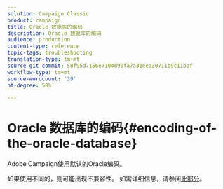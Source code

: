 ```yaml
---
solution: Campaign Classic
product: campaign
title: Oracle 数据库的编码
description: Oracle 数据库的编码
audience: production
content-type: reference
topic-tags: troubleshooting
translation-type: tm+mt
source-git-commit: 50f95d7156e7104d90fa7a31eea30711b9c11bbf
workflow-type: tm+mt
source-wordcount: '39'
ht-degree: 58%

---
```



# Oracle 数据库的编码{#encoding-of-the-oracle-database}

Adobe Campaign使用默认的Oracle编码。

如果使用不同的，则可能出现不兼容性。 如需详细信息，请参阅[此部分](../../installation/using/database.md#oracle)。
